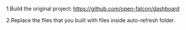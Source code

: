 1.Build the original project:
https://github.com/open-falcon/dashboard

2.Replace the files that you built with files inside auto-refresh folder. 
